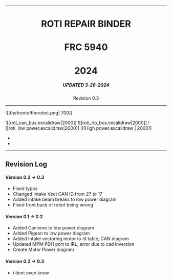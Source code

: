 
****
<div align="center">
<h1>ROTI REPAIR BINDER </h1>



<h1>FRC 5940</h1>

<h1>2024</h1>






<h5>UPDATED 3-26-2024</h5>
Revision 0.3
</div>

****

![[thefrontoftherobot.png| 700]]







![[roti_can_bus.excalidraw|2000]]
![[roti_rio_bus.excalidraw|2000]]
![[roti_low power.excalidraw|2000]]
![[High power.excalidraw | 2000]]


*
*
****
## Revision Log
#### Version 0.2 -> 0.3
- Fixed typos
- Changed Intake Vect CAN ID from 27 to 17
- Added intake beam breaks to low power diagram
- Fixed front back of robot being wrong 
#### Version 0.1 -> 0.2
- Added Canivore to low power diagram
- Added Pigeon to low power diagram
- Added Intake vectoring motor to Id table, CAN diagram
- Updated MPM PDH port to IRL, error due to cad inversion
- Create Motor Power diagram

#### Version 0.2 -> 0.3
- i dont even know